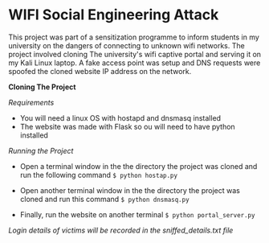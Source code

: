# **WIFI Social Engineering Attack**
This project was part of a sensitization programme to inform students in my university on the dangers of connecting to unknown wifi networks. The project involved cloning The university's wifi captive portal and serving it on my Kali Linux laptop. A fake access point was setup and DNS requests were spoofed the cloned website IP address on the network.

**Cloning The Project**

*Requirements*

 - You will need a linux OS with hostapd and dnsmasq installed
 - The website was made with Flask so ou will need to have python installed
 
 *Running the Project*
 
 - Open a terminal window in the the directory the project was cloned and run the following command
 `$ python hostap.py`
 - Open another terminal window in the the directory the project was cloned and run this command
 `$ python dnsmasq.py`
 
 - Finally, run the website on another terminal
 `$ python portal_server.py`
 
 *Login details of victims will be recorded in the sniffed_details.txt
   file*
